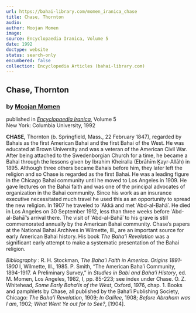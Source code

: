 ```yaml
---
url: https://bahai-library.com/momen_iranica_chase
title: Chase, Thornton
audio: 
author: Moojan Momen
image: 
source: Encyclopaedia Iranica, Volume 5
date: 1992
doctype: website
status: search-only
encumbered: false
collection: Encyclopedia Articles (bahai-library.com)
---
```



## Chase, Thornton

### by [Moojan Momen](https://bahai-library.com/author/Moojan+Momen)

published in [_Encyclopaedia Iranica_](https://bahai-library.com/series/Encyclopaedia%20Iranica), Volume 5  
New York: Columbia University, 1992


**CHASE,** Thornton (b. Springfield, Mass., 22 February 1847), regarded by Bahais as the first Amer­ican Bahai and the first Bahai of the West. He was educated at Brown University and was a veteran of the American Civil War. After being attached to the Swedenborgian Church for a time, he became a Bahai through the lessons given by Ibrahim Kheiralla (Ebrāhīm Ḵayr-Allāh) in 1895. Although three others became Bahais before him, they later left the religion and so Chase is regarded as the first Bahai. He was a leading figure in the Chicago Bahai community until he moved to Los Angeles in 1909. He gave lectures on the Bahai faith and was one of the principal advocates of organization in the Bahai community. Since his work as an insurance executive necessitated much travel he used this as an opportunity to spread the new religion. In 1907 he traveled to ʿAkkā and met ʿAbd-al-Bahāʾ. He died in Los Angeles on 30 September 1912, less than three weeks before ʿAbd-al-Bahāʾ’s arrival there. The visit of ʿAbd-al-Bahāʾ to his grave is still commemorated annually by the American Bahai community. Chase’s papers at the National Bahai Archives in Wilmette, Ill., are an important source for early American Bahai history. His book _The Baha’i Revelation_ was a significant early attempt to make a systematic presentation of the Bahai religion.

_Bibliography_ : R. H. Stockman, _The Baha’i Faith in America. Origins 1891-1900_ I, Wilmette, Ill., 1985. P. Smith, “The American Baha’i Community, 1894-­1917. A Preliminary Survey,” in _Studies in Babi and Baha’i History_, ed. M. Momen, Los Angeles, 1982, I, pp. 85-223; see index under Chase. O. Z. Whitehead, _Some Early Baha’is of the West_, Oxford, 1976, chap. 1. Books and pamphlets by Chase, all pub­lished by the Baha’i Publishing Society, Chicago: _The Baha’i Revelation_, 1909; _In Galilee_, 1908; _Before Abraham was I am_, 1902; _What Went Ye out for to See?_, \[1904\].